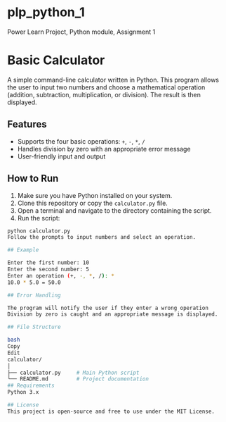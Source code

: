 # plp_python_1
Power Learn Project,  Python module, Assignment 1

# Basic Calculator 

A simple command-line calculator written in Python. This program allows the user to input two numbers and choose a mathematical operation (addition, subtraction, multiplication, or division). The result is then displayed.

##  Features

- Supports the four basic operations: `+`, `-`, `*`, `/`
- Handles division by zero with an appropriate error message
- User-friendly input and output

##  How to Run

1. Make sure you have Python installed on your system.
2. Clone this repository or copy the `calculator.py` file.
3. Open a terminal and navigate to the directory containing the script.
4. Run the script:

```bash
python calculator.py
Follow the prompts to input numbers and select an operation.

## Example

Enter the first number: 10
Enter the second number: 5
Enter an operation (+, -, *, /): *
10.0 * 5.0 = 50.0

## Error Handling

The program will notify the user if they enter a wrong operation
Division by zero is caught and an appropriate message is displayed.

## File Structure

bash
Copy
Edit
calculator/
│
├── calculator.py     # Main Python script
└── README.md         # Project documentation
## Requirements
Python 3.x

## License
This project is open-source and free to use under the MIT License.
